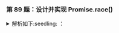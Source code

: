 ### 第 89 题：设计并实现 Promise.race()

<details>
  <summary>
  解析如下:seedling: ：
  </summary>

Tip:

> 1. Promise.race(iterable) 方法返回一个 promise，一旦迭代器中的某个 promise 解决或拒绝，返回的 promise 就会解决或拒绝

> 2. 判断函数参数是否是可迭代的

```javascript
const isIterable = (data, reject) => {
  const type = typeof data;
  if (!data[Symbol.iterator]) {
    if (reject) {
      reject(
        new TypeError(
          `${type} ${data} is not iterable (cannot read property Symbol(Symbol.iterator))`
        )
      );
    } else {
      throw new TypeError(
        `${type} ${data} is not iterable (cannot read property Symbol(Symbol.iterator))`
      );
    }
  }
};
Promise.myRace = function (promises) {
  return new Promise((resolve, reject) => {
    isIterable(promises, reject); // 判断是否是迭代对象
    const promiseArray = [...promises];
    promiseArray.forEach((pr) => {
      if (!(pr instanceof Promise)) {
        pr = Promise.resolve(pr);
      }
      pr.then(resolve, reject);
    });
  });
};

const promise1 = new Promise((resolve, reject) => {
  setTimeout(resolve, 500, "one");
});

const promise2 = new Promise((resolve, reject) => {
  setTimeout(reject, 100, "two");
});

Promise.myRace([promise1, promise2])
  .then((value) => {
    console.log("value", value);
    // Both resolve, but promise2 is faster
  })
  .catch((err) => {
    console.log("err", err);
  });
```

</details>
